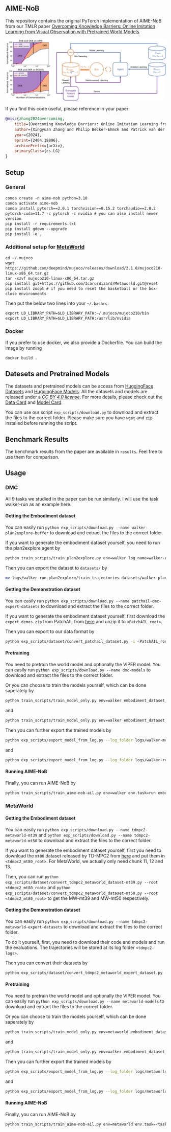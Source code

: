 ## AIME-NoB

This repository contains the original PyTorch implementation of AIME-NoB from our TMLR paper [Overcoming Knowledge Barriers: Online Imitation Learning from Visual Observation with Pretrained World Models](https://openreview.net/forum?id=BaRD2Nfj41).

![AIME-NoB Framework](pic/AIME-NoB.jpg)

If you find this code useful, please reference in your paper:

```BibTeX
@misc{zhang2024overcoming,
    title={Overcoming Knowledge Barriers: Online Imitation Learning from Observation with Pretrained World Models}, 
    author={Xingyuan Zhang and Philip Becker-Ehmck and Patrick van der Smagt and Maximilian Karl},
    year={2024},
    eprint={2404.18896},
    archivePrefix={arXiv},
    primaryClass={cs.LG}
}
```

## Setup

### General

```
conda create -n aime-nob python=3.10
conda activate aime-nob
conda install pytorch==2.0.1 torchvision==0.15.2 torchaudio==2.0.2 pytorch-cuda=11.7 -c pytorch -c nvidia # you can also install newer version
pip install -r requirements.txt
pip install gdown --upgrade
pip install -e .
```

### Additional setup for [MetaWorld](https://github.com/Farama-Foundation/Metaworld)

```
cd ~/.mujoco
wget https://github.com/deepmind/mujoco/releases/download/2.1.0/mujoco210-linux-x86_64.tar.gz
tar -xzvf mujoco210-linux-x86_64.tar.gz
pip install git+https://github.com/IcarusWizard/Metaworld.git@reset
pip install zoopt # if you need to reset the basketball or the box-close environments
```

Then put the below two lines into your `~/.bashrc`:

```
export LD_LIBRARY_PATH=$LD_LIBRARY_PATH:~/.mujoco/mujoco210/bin
export LD_LIBRARY_PATH=$LD_LIBRARY_PATH:/usr/lib/nvidia
```

### Docker

If you prefer to use docker, we also provide a Dockerfile. You can build the image by running 

```sh
docker build .
```

## Datesets and Pretrained Models

The datasets and pretrained models can be access from [HuggingFace Datasets](https://huggingface.co/datasets/IcarusWizard/AIME-NoB) and [HuggingFace Models](https://huggingface.co/IcarusWizard/AIME-NoB). All the datasets and models are released under a [_CC BY 4.0 license_](https://creativecommons.org/licenses/by/4.0/). For more details, please check out the [Data Card](https://huggingface.co/datasets/IcarusWizard/AIME-NoB/blob/main/README.md) and [Model Card](https://huggingface.co/IcarusWizard/AIME-NoB/blob/main/README.md).

You can use our script `exp_scripts/download.py` to download and extract the files to the correct folder. Please make sure you have `wget` and `zip` installed before running the script. 

## Benchmark Results

The benchmark results from the paper are available in `results`. Feel free to use them for comparison. 

## Usage

### DMC

All 9 tasks we studied in the paper can be run similarly. I will use the task walker-run as an example here.

#### Getting the Embodiment dataset

You can easily run `python exp_scripts/download.py --name walker-plan2explore-buffer` to download and extract the files to the correct folder.

If you want to generate the embodiment dataset yourself, you need to run the plan2explore agent by

```sh
python train_scripts/train_plan2explore.py env=walker log_name=walker-run-plan2explore
```

Then you can export the dataset to `datasets/` by

```sh
mv logs/walker-run-plan2explore/train_trajectories datasets/walker-plan2explore-buffer
```

#### Getting the Demonstration dataset

You can easily run `python exp_scripts/download.py --name patchail-dmc-expert-datasets` to download and extract the files to the correct folder.

If you want to generate the embodiment dataset yourself, first download the `expert_demos.zip` from PatchAIL from [here](https://osf.io/4w69f/?view_only=e29b9dc9ea474d038d533c2245754f0c) and unzip it to `<PatchAIL_root>`.

Then you can export to our data format by 

```sh
python exp_scripts/dataset/convert_patchail_dataset.py -i <PatchAIL_root>/expert_demos/dmc/walker_run/expert_demos.pkl -o datasets/patchail-walker-run-expert
```

#### Pretraining

You need to pretrain the world model and optionally the VIPER model. You can easily run `python exp_scripts/download.py --name dmc-models` to download and extract the files to the correct folder.


Or you can choose to train the models yourself, which can be done saperately by 

```sh
python train_scripts/train_model_only.py env=walker embodiment_dataset_name=walker-plan2explore-buffer log_name=walker-model-training
```

and 

```sh
python train_scripts/train_model_only.py env=walker embodiment_dataset_name=patchail-walker-run-expert action_free=True epoch=5 log_name=walker-run-viper-training
```

Then you can further export the trained models by 

```sh
python exp_scripts/export_model_from_log.py --log_folder logs/walker-model-training --model_name walker-plan2explore-buffer
```

and 

```sh
python exp_scripts/export_model_from_log.py --log_folder logs/walker-run-viper-training --model_name walker-run-viper
```

#### Running AIME-NoB

Finally, you can run AIME-NoB by

```sh
python train_scripts/train_aime-nob-ail.py env=walker env.task=run embodiment_dataset_name=walker-plan2explore-buffer demonstration_dataset_name=patchail-walker-run-expert pretrained_model_name=walker-plan2explore-buffer
```

### MetaWorld

#### Getting the Embodiment dataset

You can easily run `python exp_scripts/download.py --name tdmpc2-metaworld-mt39` and `python exp_scripts/download.py --name tdmpc2-metaworld-mt50` to download and extract the files to the correct folder.

If you want to generate the embodiment dataset yourself, first you need to download the `mt80` dataset released by TD-MPC2 from [here](https://huggingface.co/datasets/nicklashansen/tdmpc2/tree/main/mt80) and put them in `<tdmpc2_mt80_root>`. For MetaWorld, we actually only need chunk 11, 12 and 13.

Then, you can run `python exp_scripts/dataset/convert_tdmpc2_metaworld_dataset-mt39.py --root <tdmpc2_mt80_root>` and `python exp_scripts/dataset/convert_tdmpc2_metaworld_dataset-mt50.py --root <tdmpc2_mt80_root>` to get the MW-mt39 and MW-mt50 respectively. 

#### Getting the Demonstration dataset

You can easily run `python exp_scripts/download.py --name tdmpc2-metaworld-expert-datasets` to download and extract the files to the correct folder.

To do it yourself, first, you need to download their code and models and run the evaluations. The trajectories will be stored at its log folder `<tdmpc2-logs>`. 

Then you can convert their datasets by

```sh
python exp_scripts/dataset/convert_tdmpc2_metaworld_expert_dataset.py --root <tdmpc2-logs>
```

#### Pretraining

You need to pretrain the world model and optionally the VIPER model. You can easily run `python exp_scripts/download.py --name metaworld-models` to download and extract the files to the correct folder.

Or you can choose to train the models yourself, which can be done saperately by 

```sh
python train_scripts/train_model_only.py env=metaworld embodiment_dataset_name=tdmpc2-metaworld-mt50 world_model=rssmo-m batch_size=16 horizon=64 log_name=metaworld-mt50-training
```

and 

```sh
python train_scripts/train_model_only.py env=walker embodiment_dataset_name=tdmpc2-metaworld-<task>-expert action_free=True epoch=10 log_name=metaworld-<task>-viper-training
```

Then you can further export the trained models by 

```sh
python exp_scripts/export_model_from_log.py --log_folder logs/metaworld-mt50-training --model_name tdmpc2-metaworld-mt50
```

and 

```sh
python exp_scripts/export_model_from_log.py --log_folder logs/metaworld-<task>-viper-training --model_name tdmpc2-metaworld-<task>-viper
```

#### Running AIME-NoB

Finally, you can run AIME-NoB by

```sh
python train_scripts/train_aime-nob-ail.py env=metaworld env.task=<task> embodiment_dataset_name=tdmpc2-metaworld-mt50 demonstration_dataset_name=tdmpc2-metaworld-<task>-expert pretrained_model_name=tdmpc2-metaworld-mt50 world_model=rssmo-m batch_size=16 horizon=64 batch_per_epoch=20
```